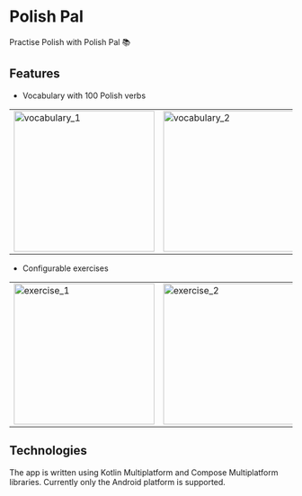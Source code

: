 # Polish Pal

Practise Polish with Polish Pal 📚

## Features

- Vocabulary with 100 Polish verbs

<table>
  <tr>
    <td> <img src="https://github.com/user-attachments/assets/6ce3159d-322e-47d8-9009-ed388c395a5f" alt="vocabulary_1" width="250"> </td>
    <td> <img src="https://github.com/user-attachments/assets/d541221b-e05c-4e54-a131-43c5cf581cb3" alt="vocabulary_2" width="250"> </td>
  </tr> 
</table>

- Configurable exercises

<table>
  <tr>
    <td> <img src="https://github.com/user-attachments/assets/394e12c0-e9ed-4d31-a92d-8d92303a2410" alt="exercise_1" width="250"> </td>
    <td> <img src="https://github.com/user-attachments/assets/7c735909-e6a9-40a7-ac80-05071be2bbe9" alt="exercise_2" width="250"> </td>
  </tr> 
</table>

## Technologies

The app is written using Kotlin Multiplatform and Compose Multiplatform libraries. Currently only the Android platform is supported.
